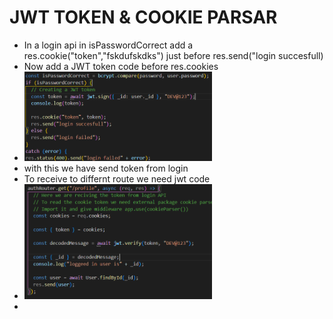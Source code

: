 # JWT TOKEN & COOKIE PARSAR

- In a login api in isPasswordCorrect add a res.cookie("token","fskdufskdks") just before res.send("login succesfull)
- Now add a JWT token code before res.cookies
- <img src="./images/JWTtoken.png" alt="Sample Image" width="300">
- with this we have send token from login
- To receive to differnt route we need jwt code
- <img src="./images/cookieparser.png" alt="Sample Image" width="300">
-
